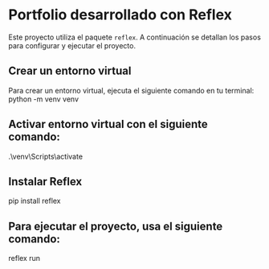 # Portfolio desarrollado con Reflex

Este proyecto utiliza el paquete `reflex`. A continuación se detallan los pasos para configurar y ejecutar el proyecto.

## Crear un entorno virtual

Para crear un entorno virtual, ejecuta el siguiente comando en tu terminal:
python -m venv venv

## Activar entorno virtual con el siguiente comando:
.\venv\Scripts\activate

## Instalar Reflex
pip install reflex

## Para ejecutar el proyecto, usa el siguiente comando:
reflex run
